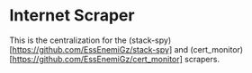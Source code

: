 # Internet Scraper
This is the centralization for the (stack-spy)[https://github.com/EssEnemiGz/stack-spy] and (cert_monitor)[https://github.com/EssEnemiGz/cert_monitor] scrapers.
